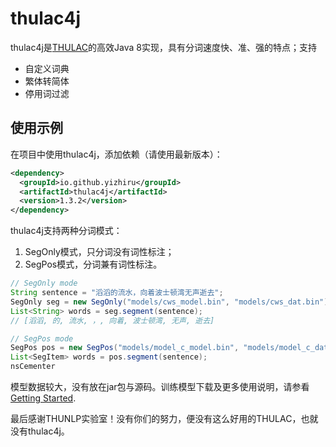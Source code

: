 # thulac4j

thulac4j是[THULAC](http://thulac.thunlp.org/)的高效Java 8实现，具有分词速度快、准、强的特点；支持

- 自定义词典
- 繁体转简体
- 停用词过滤


## 使用示例

在项目中使用thulac4j，添加依赖（请使用最新版本）：

```xml
<dependency>
  <groupId>io.github.yizhiru</groupId>
  <artifactId>thulac4j</artifactId>
  <version>1.3.2</version>
</dependency>
```

thulac4j支持两种分词模式：

1. SegOnly模式，只分词没有词性标注；
2. SegPos模式，分词兼有词性标注。


```java
// SegOnly mode
String sentence = "滔滔的流水，向着波士顿湾无声逝去";
SegOnly seg = new SegOnly("models/cws_model.bin", "models/cws_dat.bin");
List<String> words = seg.segment(sentence);
// [滔滔, 的, 流水, ，, 向着, 波士顿湾, 无声, 逝去]

// SegPos mode
SegPos pos = new SegPos("models/model_c_model.bin", "models/model_c_dat.bin");
List<SegItem> words = pos.segment(sentence);
nsCementer
```

模型数据较大，没有放在jar包与源码。训练模型下载及更多使用说明，请参看[Getting Started](https://github.com/yizhiru/thulac4j/wiki).


最后感谢THUNLP实验室！没有你们的努力，便没有这么好用的THULAC，也就没有thulac4j。


